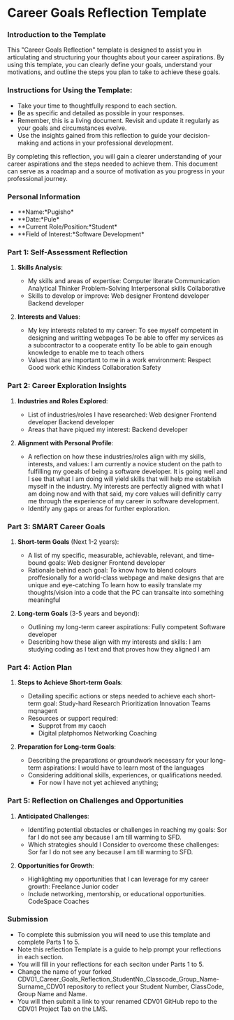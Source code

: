 # Career Goals Reflection Template

### Introduction to the Template

This "Career Goals Reflection" template is designed to assist you in articulating and structuring your thoughts about your career aspirations. By using this template, you can clearly define your goals, understand your motivations, and outline the steps you plan to take to achieve these goals.

### Instructions for Using the Template:

- Take your time to thoughtfully respond to each section.
- Be as specific and detailed as possible in your responses.
- Remember, this is a living document. Revisit and update it regularly as your goals and circumstances evolve.
- Use the insights gained from this reflection to guide your decision-making and actions in your professional development.

By completing this reflection, you will gain a clearer understanding of your career aspirations and the steps needed to achieve them. This document can serve as a roadmap and a source of motivation as you progress in your professional journey.

### Personal Information

- \**Name:*Pugisho\*
- \**Date:*Pule\*
- \**Current Role/Position:*Student\*
- \**Field of Interest:*Software Development\*

### Part 1: Self-Assessment Reflection

1. **Skills Analysis**:

   - My skills and areas of expertise:
     Computer literate
     Communication
     Analytical Thinker
     Problem-Solving
     Interpersonal skills
     Collaborative
   - Skills to develop or improve:
     Web designer
     Frontend developer
     Backend developer

2. **Interests and Values**:

   - My key interests related to my career:
     To see myself competent in designing and writting webpages
     To be able to offer my services as a subcontractor to a cooperate entity
     To be able to gain enough knowledge to enable me to teach others
   - Values that are important to me in a work environment:
     Respect
     Good work ethic
     Kindess
     Collaboration
     Safety

### Part 2: Career Exploration Insights

1. **Industries and Roles Explored**:

   - List of industries/roles I have researched:
     Web designer
     Frontend developer
     Backend developer
   - Areas that have piqued my interest:
     Backend developer

2. **Alignment with Personal Profile**:

   - A reflection on how these industries/roles align with my skills, interests, and values:
     I am currently a novice student on the path to fulfilling my goeals of being a software developer. It is going well and I see that what I am doing will yield skills that will help me establish myself in the industry. My interests are perfectly aligned with what I am doing now and with that said, my core values will definitly carry me through the experience of my career in software development.
   - Identify any gaps or areas for further exploration.

### Part 3: SMART Career Goals

1. **Short-term Goals** (Next 1-2 years):

   - A list of my specific, measurable, achievable, relevant, and time-bound goals:
     Web designer
     Frontend developer
   - Rationale behind each goal:
     To know how to blend colours proffesionally for a world-class webpage and make designs that are unique and eye-catching
     To learn how to easily translate my thoughts/vision into a code that the PC can transalte into something meaningful

2. **Long-term Goals** (3-5 years and beyond):

   - Outlining my long-term career aspirations:
     Fully competent Software developer
   - Describing how these align with my interests and skills:
     I am studying coding as I text and that proves how they aligned I am

### Part 4: Action Plan

1. **Steps to Achieve Short-term Goals**:

   - Detailing specific actions or steps needed to achieve each short-term goal:
     Study-hard
     Research
     Prioritization
     Innovation
     Teams mqnagent
   - Resources or support required:
     - Supprot from my caoch
     - Digital platphomos
       Networking
       Coaching

2. **Preparation for Long-term Goals**:

   - Describing the preparations or groundwork necessary for your long-term aspirations:
     I would have to learn most of the languages
   - Considering additional skills, experiences, or qualifications needed.
     - For now I have not yet achieved anything;

### Part 5: Reflection on Challenges and Opportunities

1. **Anticipated Challenges**:

   - Identifing potential obstacles or challenges in reaching my goals:
     Sor far I do not see any because I am till warming to SFD.
   - Which strategies should I Consider to overcome these challenges:
     Sor far I do not see any because I am till warming to SFD.

2. **Opportunities for Growth**:

   - Highlighting my opportunities that I can leverage for my career growth:
     Freelance
     Junior coder
   - Include networking, mentorship, or educational opportunities.
     CodeSpace
     Coaches

### Submission

- To complete this submission you will need to use this template and complete Parts 1 to 5.
- Note this reflection Template is a guide to help prompt your reflections in each section.
- You will fill in your reflections for each seciton under Parts 1 to 5.
- Change the name of your forked CDV01_Career_Goals_Reflection_StudentNo_Classcode_Group_Name-Surname_CDV01 repository to reflect your Student Number, ClassCode, Group Name and Name.
- You will then submit a link to your renamed CDV01 GitHub repo to the CDV01 Project Tab on the LMS.
